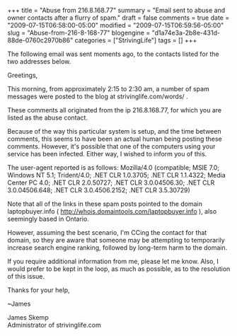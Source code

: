 +++
title = "Abuse from 216.8.168.77"
summary = "Email sent to abuse and owner contacts after a flurry of spam."
draft = false
comments = true
date = "2009-07-15T06:58:00-05:00"
modified = "2009-07-15T06:59:56-05:00"
slug = "Abuse-from-216-8-168-77"
blogengine = "d1a74e3a-2b8e-431d-88de-0760c2970b86"
categories = ["StrivingLife"]
tags = []
+++

<div class="note">
<p>The following email was sent moments ago, to the contacts listed for the two addresses below.</p>
</div>
<p>Greetings,</p>
<p>This morning, from approximately 2:15 to 2:30 am, a number of spam messages were posted to the blog at strivinglife.com/words/ .</p>
<p>These comments all originated from the ip 216.8.168.77, for which you are listed as the abuse contact.</p>
<p>Because of the way this particular system is setup, and the time between comments, this seems to have been an actual human being posting these comments. However, it's possible that one of the computers using your service has been infected. Either way, I wished to inform you of this.</p>
<p>The user-agent reported is as follows: Mozilla/4.0 (compatible; MSIE 7.0; Windows NT 5.1; Trident/4.0; .NET CLR 1.0.3705; .NET CLR 1.1.4322; Media Center PC 4.0; .NET CLR 2.0.50727; .NET CLR 3.0.04506.30; .NET CLR 3.0.04506.648; .NET CLR 3.0.4506.2152; .NET CLR 3.5.30729)</p>
<p>Note that all of the links in these spam posts pointed to the domain laptopbuyer.info ( <a href="http://whois.domaintools.com/laptopbuyer.info">http://whois.domaintools.com/laptopbuyer.info</a> ), also seemingly based in Ontario.</p>
<p>However, assuming the best scenario, I'm CCing the contact for that domain, so they are aware that someone may be attempting to temporarily increase search engine ranking, followed by long-term harm to the domain.</p>
<p>If you require additional information from me, please let me know. Also, I would prefer to be kept in the loop, as much as possible, as to the resolution of this issue.</p>
<p>Thanks for your help,</p>
<p>~James</p>
<p>James Skemp<br />Administrator of strivinglife.com</p>
